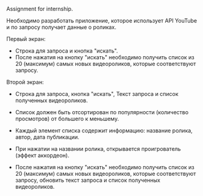 Assignment for internship.

Необходимо разработать приложение, которое использует API YouTube и по запросу получает данные 
о роликах.

Первый экран:
+ Строка для запроса и кнопка "искать".
+ После нажатия на кнопку "искать" необходимо получить список из 20 (максимум) самых новых 
видеороликов, которые соответствуют запросу.

Второй экран:
+ Строка для запроса, кнопка "искать", Текст запроса и список полученных 
видеороликов.
+ Список должен быть отсортирован по популярности (количество просмотров) от большего к 
меньшему.


+ Каждый элемент списка содержит информацию: название ролика, автор, дата публикации.

+ При нажатии на названии ролика, открывается проигрователь (эффект аккордеон).

+ После нажатия на кнопку "искать" необходимо получить список из 20 (максимум) самых новых 
видеороликов, которые соответствуют запросу, обновить текст запроса и список 
полученных видеороликов.

